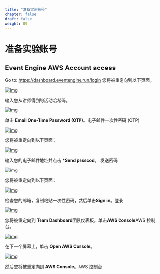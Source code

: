 ```yaml
---
title: "准备实验账号"
chapter: false
draft: false
weight: 09
---
```




#  准备实验账号



## Event Engine AWS Account access

Go to: https://dashboard.eventengine.run/login  您将被重定向到以下页面。

[![img](https://sagemaker-immersionday.workshop.aws/prerequisites/media/image43.png)](https://sagemaker-immersionday.workshop.aws/prerequisites/media/image43.png)

输入您从讲师得到的活动哈希码。

[![img](https://sagemaker-immersionday.workshop.aws/prerequisites/media/image44.png)](https://sagemaker-immersionday.workshop.aws/prerequisites/media/image44.png)

单击 **Email One-Time Password (OTP)**。电子邮件一次性密码 (OTP)

[![img](https://sagemaker-immersionday.workshop.aws/prerequisites/media/image45.png)](https://sagemaker-immersionday.workshop.aws/prerequisites/media/image45.png)

您将被重定向到以下页面：

[![img](https://sagemaker-immersionday.workshop.aws/prerequisites/media/image46.png)](https://sagemaker-immersionday.workshop.aws/prerequisites/media/image46.png)

输入您的电子邮件地址并点击 ***Send passcod**。 发送密码

[![img](https://sagemaker-immersionday.workshop.aws/prerequisites/media/image47.png)](https://sagemaker-immersionday.workshop.aws/prerequisites/media/image47.png)

您将被重定向到以下页面：

[![img](https://sagemaker-immersionday.workshop.aws/prerequisites/media/image48.png)](https://sagemaker-immersionday.workshop.aws/prerequisites/media/image48.png)

检查您的邮箱，复制粘贴一次性密码，然后单击**Sign in**。登录

[![img](https://sagemaker-immersionday.workshop.aws/prerequisites/media/image49.png)](https://sagemaker-immersionday.workshop.aws/prerequisites/media/image49.png)

您将被重定向到 **Team Dashboard**团队仪表板。单击**AWS Console**AWS 控制台。

[![img](https://sagemaker-immersionday.workshop.aws/prerequisites/media/image50.png)](https://sagemaker-immersionday.workshop.aws/prerequisites/media/image50.png)

在下一个屏幕上，单击 **Open AWS Console**。

[![img](https://sagemaker-immersionday.workshop.aws/prerequisites/media/image51.png)](https://sagemaker-immersionday.workshop.aws/prerequisites/media/image51.png)

然后您将被重定向到 **AWS Console**。AWS 控制台